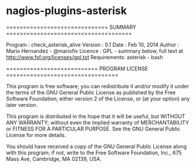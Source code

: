 nagios-plugins-asterisk
=======================

============================== SUMMARY =====================================

Program : check_asterisk_alive
Version : 0.1 
Date : Feb 10, 2014 
Author : Mario Hernandez - @mariofix 
Licence : GPL - summary below, full text at http://www.fsf.org/licenses/gpl.txt 
Requirements: asterisk - bash

=========================== PROGRAM LICENSE =================================

This program is free software; you can redistribute it and/or modify it under the terms of the GNU General Public License as published by the Free Software Foundation; either version 2 of the License, or (at your option) any later version.

This program is distributed in the hope that it will be useful, but WITHOUT ANY WARRANTY; without even the implied warranty of MERCHANTABILITY or FITNESS FOR A PARTICULAR PURPOSE. See the GNU General Public License for more details.

You should have received a copy of the GNU General Public License along with this program; if not, write to the Free Software Foundation, Inc., 675 Mass Ave, Cambridge, MA 02139, USA.

